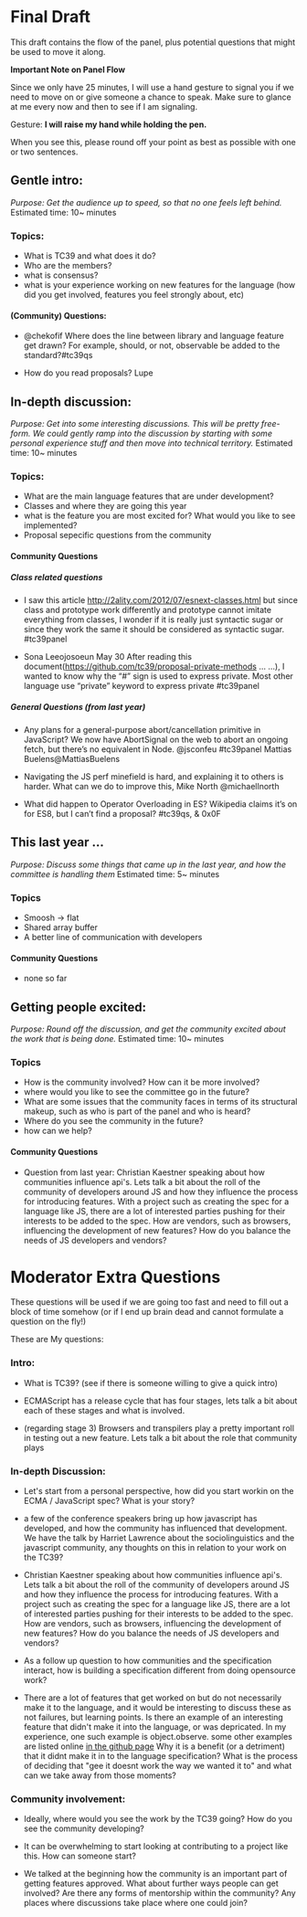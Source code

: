 # Final Draft
This draft contains the flow of the panel, plus potential questions that might be used to move it
along.

**Important Note on Panel Flow**

Since we only have 25 minutes, I will use a hand gesture to signal you if we need to move on or give someone a chance to speak.
Make sure to glance at me every now and then to see if I am signaling.

Gesture: **I will raise my hand while holding the pen.**

When you see this, please round off your point as best as possible with one or two sentences.

## Gentle intro:
_Purpose: Get the audience up to speed, so that no one feels left behind._
Estimated time: 10~ minutes

### Topics:
- What is TC39 and what does it do?
- Who are the members?
- what is consensus?
- what is your experience working on new features for the language (how did you get involved,
  features you feel strongly about, etc)

#### (Community) Questions:

- @chekofif
  Where does the line between library and language feature get drawn? For example, should, or not, observable be added to the standard?#tc39qs

- How do you read proposals? Lupe

## In-depth discussion:
_Purpose: Get into some interesting discussions. This will be pretty free-form. We could gently
ramp into the discussion by starting with some personal experience stuff and then move into
technical territory._
Estimated time: 10~ minutes

### Topics:
- What are the main language features that are under development?
- Classes and where they are going this year
- what is the feature you are most excited for? What would you like to see implemented?
- Proposal sepecific questions from the community

#### Community Questions

##### Class related questions
-  I saw this article http://2ality.com/2012/07/esnext-classes.html but since class and prototype work differently and prototype cannot imitate everything from classes, I wonder if it is really just syntactic sugar or since they work the same it should be considered as syntactic sugar. #tc39panel

- Sona Leeojosoeun May 30
  After reading this document(https://github.com/tc39/proposal-private-methods … …), I wanted to know why the “#” sign is used to express private. Most other language use “private” keyword to express private #tc39panel

##### General Questions (from last year)
- Any plans for a general-purpose abort/cancellation primitive in JavaScript? We now have AbortSignal on the web to abort an ongoing fetch, but there’s no equivalent in Node. @jsconfeu #tc39panel Mattias Buelens@MattiasBuelens

- Navigating the JS perf minefield is hard, and explaining it to others is harder. What can we do to improve this, Mike North @michaellnorth

- What did happen to Operator Overloading in ES? Wikipedia claims it’s on for ES8, but I can’t find a proposal? #tc39qs, & 0x0F

## This last year ...
_Purpose: Discuss some things that came up in the last year, and how the committee is handling them_
Estimated time: 5~ minutes

### Topics
- Smoosh -> flat
- Shared array buffer
- A better line of communication with developers

#### Community Questions

- none so far

## Getting people excited:
_Purpose: Round off the discussion, and get the community excited about the work that is being
done._
Estimated time: 10~ minutes

### Topics
- How is the community involved? How can it be more involved?
- where would you like to see the committee go in the future?
- What are some issues that the community faces in terms of its structural makeup, such as who is
  part of the panel and who is heard?
- Where do you see the community in the future?
- how can we help?

#### Community Questions

- Question from last year: Christian Kaestner speaking about how communities influence api's. Lets talk a bit about the roll of
  the community of developers around JS and how they influence the process for introducing features.
  With a project such as creating the spec for a language like JS, there are a lot of interested
  parties pushing for their interests to be added to the spec. How are vendors, such as browsers,
  influencing the development of new features? How do you balance the needs of JS developers and
  vendors?

# Moderator Extra Questions
These questions will be used if we are going too fast and need to fill out a block of time somehow
(or if I end up brain dead and cannot formulate a question on the fly!)

These are My questions:


### Intro:

- What is TC39? (see if there is someone willing to give a quick intro)

- ECMAScript has a release cycle that has four stages, lets talk a bit about each of
these stages and what is involved.

- (regarding stage 3) Browsers and transpilers play a pretty important roll in testing out a new
feature. Lets talk a bit about the role that community plays

### In-depth Discussion:

- Let's start from a personal perspective, how did you start workin on the ECMA / JavaScript spec?
  What is your story?

- a few of the conference speakers bring up how javascript has developed, and how the community
  has influenced that development. We have the talk by Harriet Lawrence about the
  sociolinguistics and the javascript community, any thoughts on this in relation to your work on the
  TC39?

- Christian Kaestner speaking about how communities influence api's. Lets talk a bit about the roll of
  the community of developers around JS and how they influence the process for introducing features.
  With a project such as creating the spec for a language like JS, there are a lot of interested
  parties pushing for their interests to be added to the spec. How are vendors, such as browsers,
  influencing the development of new features? How do you balance the needs of JS developers and
  vendors?

- As a follow up question to how communities and the specification interact, how is building a specification different from doing opensource work?

- There are a lot of features that get worked on but do not necessarily make it to the
  language, and it would be interesting to discuss these as not failures, but learning
  points. Is there an example of an interesting feature that didn't make it into the
  language, or was depricated. In my experience, one such example is object.observe. some other examples are listed online [in the github page](https://github.com/tc39/proposals/blob/master/inactive-proposals.md)
  Why it is a benefit (or a detriment) that it didnt make it in to the language specification?
  What is the process of deciding that "gee it doesnt work the way we wanted it to" and what
  can we take away from those moments?

### Community involvement:

- Ideally, where would you see the work by the TC39 going? How do you see the community developing?

- It can be overwhelming to start looking at contributing to a project like this. How can someone
  start?

- We talked at the beginning how the community is an important part of getting
  features approved. What about further ways people can get involved? Are there
  any forms of mentorship within the community? Any places where discussions
  take place where one could join?
